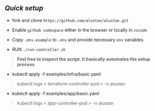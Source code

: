 ## *Quick setup*

- fork and clone `https://github.com/alustan/alustan.git`

- Enable `github codespace` either in the browser or locally in `vscode`

- Copy `.env.example` to `.env` and provide necessary `env` variables

- RUN `./run-controller.sh` 

> **Feel free to inspect the script. It basically automates the setup process**

- kubectl apply -f examples/infra/basic.yaml

> kubectl logs < terraform-controller-pod > -n alustan

- kubectl apply -f examples/app/basic.yaml

> kubectl logs < app-controller-pod > -n alustan
